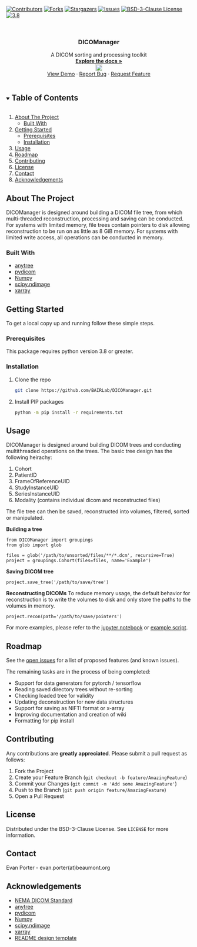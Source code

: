 <!--
*** Thanks for checking out the Best-README-Template. If you have a suggestion
*** that would make this better, please fork the repo and create a pull request
*** or simply open an issue with the tag "enhancement".
*** Thanks again! Now go create something AMAZING! :D
***
***
***
*** To avoid retyping too much info. Do a search and replace for the following:
*** github_username, repo_name, twitter_handle, email, project_title, project_description
-->



<!-- PROJECT SHIELDS -->
<!--
*** I'm using markdown "reference style" links for readability.
*** Reference links are enclosed in brackets [ ] instead of parentheses ( ).
*** See the bottom of this document for the declaration of the reference variables
*** for contributors-url, forks-url, etc. This is an optional, concise syntax you may use.
*** https://www.markdownguide.org/basic-syntax/#reference-style-links
-->
[![Contributors][contributors-shield]][contributors-url]
[![Forks][forks-shield]][forks-url]
[![Stargazers][stars-shield]][stars-url]
[![Issues][issues-shield]][issues-url]
[![BSD-3-Clause License][license-shield]][license-url]
[![3.8][python-shield]][python-url]



<!-- PROJECT LOGO -->
<br />
<p align="center">
  <h3 align="center">DICOManager</h3>

  <p align="center">
    A DICOM sorting and processing toolkit
    <br />
    <a href="https://github.com/BAIRLab/DICOManager/"><strong>Explore the docs »</strong></a>
    <br />
    <img src="https://img.shields.io/pypi/pyversions/rt-utils" alt="Python version" height="18">
    <br />
    <a href="https://github.com/BAIRLab/DICOManager/blob/dev/example.py">View Demo</a>
    ·
    <a href="https://github.com/BAIRLab/DICOManager/issues">Report Bug</a>
    ·
    <a href="https://github.com/BAIRLab/DICOManager/issues">Request Feature</a>
  </p>
</p>



<!-- TABLE OF CONTENTS -->
<details open="open">
  <summary><h2 style="display: inline-block">Table of Contents</h2></summary>
  <ol>
    <li>
      <a href="#about-the-project">About The Project</a>
      <ul>
        <li><a href="#built-with">Built With</a></li>
      </ul>
    </li>
    <li>
      <a href="#getting-started">Getting Started</a>
      <ul>
        <li><a href="#prerequisites">Prerequisites</a></li>
        <li><a href="#installation">Installation</a></li>
      </ul>
    </li>
    <li><a href="#usage">Usage</a></li>
    <li><a href="#roadmap">Roadmap</a></li>
    <li><a href="#contributing">Contributing</a></li>
    <li><a href="#license">License</a></li>
    <li><a href="#contact">Contact</a></li>
    <li><a href="#acknowledgements">Acknowledgements</a></li>
  </ol>
</details>



<!-- ABOUT THE PROJECT -->
## About The Project
DICOManager is designed around building a DICOM file tree, from which multi-threaded reconstruction, processing and saving can be conducted. For systems with limited memory, file trees contain pointers to disk allowing reconstruction to be run on as little as 8 GiB memory. For systems with limited write access, all operations can be conducted in memory.

### Built With

* [anytree](https://anytree.readthedocs.io/en/latest/)
* [pydicom](https://pydicom.github.io)
* [Numpy](https://numpy.org)
* [scipy.ndimage](https://docs.scipy.org/doc/scipy/reference/ndimage.html)
* [xarray](http://xarray.pydata.org/en/stable/)


<!-- GETTING STARTED -->
## Getting Started

To get a local copy up and running follow these simple steps.

### Prerequisites

This package requires python version 3.8 or greater.
### Installation

1. Clone the repo
   ```sh
   git clone https://github.com/BAIRLab/DICOManager.git
   ```
2. Install PIP packages
   ```sh
   python -m pip install -r requirements.txt
   ```

<!-- USAGE EXAMPLES -->
## Usage

DICOManager is designed around building DICOM trees and conducting multithreaded operations on the trees. The basic tree design has the following heirachy:
1. Cohort
2. PatientID
3. FrameOfReferenceUID
4. StudyInstanceUID
5. SeriesInstanceUID
6. Modality (contains individual dicom and reconstructed files)

The file tree can then be saved, reconstructed into volumes, filtered, sorted or manipulated.

**Building a tree**
```
from DICOManager import groupings
from glob import glob

files = glob('/path/to/unsorted/files/**/*.dcm', recursive=True)
project = groupings.Cohort(files=files, name='Example')
```

**Saving DICOM tree**
```
project.save_tree('/path/to/save/tree')
```

**Reconstructing DICOMs**
To reduce memory usage, the default behavior for reconstruction is to write the volumes to disk and only store the paths to the volumes in memory.
```
project.recon(path='/path/to/save/pointers')
```

For more examples, please refer to the [jupyter notebook](https://github.com/BAIRLab/DICOManager/blob/dev/tutorial.ipynb) or [example script](https://github.com/BAIRLab/DICOManager/blob/dev/example.py).

<!-- ROADMAP -->
## Roadmap

See the [open issues](https://github.com/BAIRLab/DICOManager/issues) for a list of proposed features (and known issues).

The remaining tasks are in the process of being completed:
* Support for data generators for pytorch / tensorflow
* Reading saved directory trees without re-sorting
* Checking loaded tree for validity
* Updating deconstruction for new data structures
* Support for saving as NIFTI format or x-array
* Improving documentation and creation of wiki
* Formatting for pip install

<!-- CONTRIBUTING -->
## Contributing

Any contributions are **greatly appreciated**. Please submit a pull request as follows:

1. Fork the Project
2. Create your Feature Branch (`git checkout -b feature/AmazingFeature`)
3. Commit your Changes (`git commit -m 'Add some AmazingFeature'`)
4. Push to the Branch (`git push origin feature/AmazingFeature`)
5. Open a Pull Request


<!-- LICENSE -->
## License

Distributed under the BSD-3-Clause License. See `LICENSE` for more information.


<!-- CONTACT -->
## Contact

Evan Porter - evan.porter(at)beaumont.org

<!-- ACKNOWLEDGEMENTS -->
## Acknowledgements

* [NEMA DICOM Standard](http://dicom.nema.org/medical/dicom/current/output/html/part01.html)
* [anytree](https://anytree.readthedocs.io/en/latest/)
* [pydicom](https://pydicom.github.io)
* [Numpy](https://numpy.org)
* [scipy.ndimage](https://docs.scipy.org/doc/scipy/reference/ndimage.html)
* [xarray](http://xarray.pydata.org/en/stable/)
* [README design template](https://github.com/othneildrew/Best-README-Template)


<!-- MARKDOWN LINKS & IMAGES -->
<!-- https://www.markdownguide.org/basic-syntax/#reference-style-links -->
[contributors-shield]: https://img.shields.io/github/contributors/BAIRLab/DICOManager.svg?style=for-the-badge
[contributors-url]: https://github.com/BAIRLab/DICOManager/graphs/contributors
[forks-shield]: https://img.shields.io/github/forks/BAIRLab/DICOManager.svg?style=for-the-badge
[forks-url]: https://github.com/BAIRLab/DICOManager/network/members
[stars-shield]: https://img.shields.io/github/stars/BAIRLab/DICOManager.svg?style=for-the-badge
[stars-url]: https://github.com/BAIRLab/DICOManager/stargazers
[issues-shield]: https://img.shields.io/github/issues/BAIRLab/DICOManager.svg?style=for-the-badge
[issues-url]: https://github.com/BAIRLab/DICOManager/issues
[license-shield]: https://img.shields.io/github/license/BAIRLab/DICOManager.svg?style=for-the-badge
[license-url]: https://github.com/BAIRLab/DICOManager/blob/dev/LICENSE.txt
[python-shield]: https://img.shields.io/badge/python-3.8-blue.svg?style=for-the-badge
[python-url]: https://www.python.org/downloads/release/python-360/